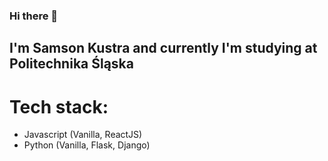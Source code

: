 ### Hi there 👋

## I'm Samson Kustra and currently I'm studying at Politechnika Śląska
# Tech stack:
- Javascript (Vanilla, ReactJS)
- Python (Vanilla, Flask, Django)

<!--

- 🔭 I’m currently working on ...
- 🌱 I’m currently learning pentesting, python, django.
- 👯 I’m looking to collaborate on ---
- 🤔 I’m looking for help with making sure that everything is protected and safe.
- 💬 Ask me about anything
- 📫 How to reach me: rainflywave@gmail.com
- 😄 Pronouns: rain/fly
- ⚡ Fun fact: bababoey
-->
